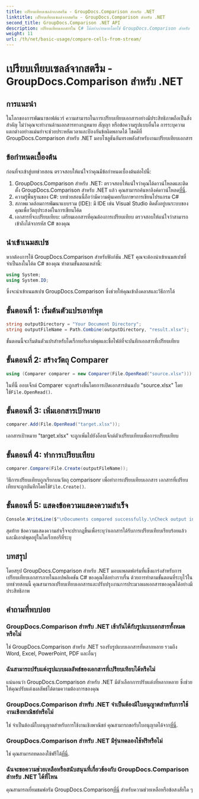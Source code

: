 ```yaml
---
title: เปรียบเทียบเซลล์จากสตรีม - GroupDocs.Comparison สำหรับ .NET
linktitle: เปรียบเทียบเซลล์จากสตรีม - GroupDocs.Comparison สำหรับ .NET
second_title: GroupDocs.Comparison .NET API
description: เปรียบเทียบเอกสารใน C# ได้อย่างง่ายดายโดยใช้ GroupDocs.Comparison สำหรับ .NET ปรับปรุงงานการประมวลผลเอกสารของคุณได้อย่างง่ายดาย
weight: 11
url: /th/net/basic-usage/compare-cells-from-stream/
---
```


# เปรียบเทียบเซลล์จากสตรีม - GroupDocs.Comparison สำหรับ .NET

## การแนะนำ
ในโลกของการพัฒนาซอฟต์แวร์ ความสามารถในการเปรียบเทียบเอกสารอย่างมีประสิทธิภาพถือเป็นสิ่งสำคัญ ไม่ว่าคุณจะทำงานด้านเอกสารทางกฎหมาย สัญญา หรือข้อความรูปแบบอื่นใด การระบุความแตกต่างอย่างแม่นยำจะช่วยประหยัดเวลาและป้องกันข้อผิดพลาดได้ โชคดีที่ GroupDocs.Comparison สำหรับ .NET มอบโซลูชันอันทรงพลังสำหรับงานเปรียบเทียบเอกสาร
## ข้อกำหนดเบื้องต้น
ก่อนที่จะเข้าสู่บทช่วยสอน ตรวจสอบให้แน่ใจว่าคุณมีข้อกำหนดเบื้องต้นต่อไปนี้:
1.  GroupDocs.Comparison สำหรับ .NET: ตรวจสอบให้แน่ใจว่าคุณได้ดาวน์โหลดและติดตั้ง GroupDocs.Comparison สำหรับ .NET แล้ว คุณสามารถค้นหาลิงค์ดาวน์โหลด[ที่นี่](https://releases.groupdocs.com/comparison/net/).
2. ความรู้พื้นฐานของ C#: บทช่วยสอนนี้ถือว่ามีความคุ้นเคยกับภาษาการเขียนโปรแกรม C#
3. สภาพแวดล้อมการพัฒนาแบบรวม (IDE): มี IDE เช่น Visual Studio ติดตั้งอยู่บนระบบของคุณเพื่อวัตถุประสงค์ในการเขียนโค้ด
4. เอกสารที่จะเปรียบเทียบ: เตรียมเอกสารที่คุณต้องการเปรียบเทียบ ตรวจสอบให้แน่ใจว่าสามารถเข้าถึงได้จากรหัส C# ของคุณ

## นำเข้าเนมสเปซ
หากต้องการใช้ GroupDocs.Comparison สำหรับฟังก์ชัน .NET คุณจะต้องนำเข้าเนมสเปซที่จำเป็นลงในโค้ด C# ของคุณ ทำตามขั้นตอนเหล่านี้:

```csharp
using System;
using System.IO;
```
ซึ่งจะนำเข้าเนมสเปซ GroupDocs.Comparison ซึ่งช่วยให้คุณเข้าถึงคลาสและวิธีการได้

## ขั้นตอนที่ 1: เริ่มต้นตัวแปรเอาท์พุต
```csharp
string outputDirectory = "Your Document Directory";
string outputFileName = Path.Combine(outputDirectory, "result.xlsx");
```
ขั้นตอนนี้จะเริ่มต้นตัวแปรสำหรับไดเร็กทอรีเอาต์พุตและชื่อไฟล์ที่จะบันทึกเอกสารที่เปรียบเทียบ
## ขั้นตอนที่ 2: สร้างวัตถุ Comparer
```csharp
using (Comparer comparer = new Comparer(File.OpenRead("source.xlsx")))
```
 ในที่นี้ ออบเจ็กต์ Comparer จะถูกสร้างขึ้นโดยการเปิดเอกสารต้นฉบับ "source.xlsx" โดยใช้`File.OpenRead()`.
## ขั้นตอนที่ 3: เพิ่มเอกสารเป้าหมาย
```csharp
comparer.Add(File.OpenRead("target.xlsx"));
```
เอกสารเป้าหมาย "target.xlsx" จะถูกเพิ่มไปยังอ็อบเจ็กต์ตัวเปรียบเทียบเพื่อการเปรียบเทียบ
## ขั้นตอนที่ 4: ทำการเปรียบเทียบ
```csharp
comparer.Compare(File.Create(outputFileName));
```
 วิธีการเปรียบเทียบถูกเรียกบนวัตถุ comparisonr เพื่อทำการเปรียบเทียบเอกสาร เอกสารที่เปรียบเทียบจะถูกบันทึกโดยใช้`File.Create()`.
## ขั้นตอนที่ 5: แสดงข้อความแสดงความสำเร็จ
```csharp
Console.WriteLine($"\nDocuments compared successfully.\nCheck output in {outputDirectory}.");
```
สุดท้าย ข้อความแสดงความสำเร็จจะปรากฏขึ้นเพื่อระบุว่าเอกสารได้รับการเปรียบเทียบเรียบร้อยแล้ว และมีเอาต์พุตอยู่ในไดเร็กทอรีที่ระบุ

## บทสรุป
โดยสรุป GroupDocs.Comparison สำหรับ .NET มอบแพลตฟอร์มที่แข็งแกร่งสำหรับการเปรียบเทียบเอกสารภายในแอปพลิเคชัน C# ของคุณได้อย่างราบรื่น ด้วยการทำตามขั้นตอนที่ระบุไว้ในบทช่วยสอนนี้ คุณสามารถเปรียบเทียบเอกสารและปรับปรุงงานการประมวลผลเอกสารของคุณได้อย่างมีประสิทธิภาพ
## คำถามที่พบบ่อย
### GroupDocs.Comparison สำหรับ .NET เข้ากันได้กับรูปแบบเอกสารทั้งหมดหรือไม่
ใช่ GroupDocs.Comparison สำหรับ .NET รองรับรูปแบบเอกสารที่หลากหลาย รวมถึง Word, Excel, PowerPoint, PDF และอื่นๆ
### ฉันสามารถปรับแต่งรูปแบบผลลัพธ์ของเอกสารที่เปรียบเทียบได้หรือไม่
แน่นอนว่า GroupDocs.Comparison สำหรับ .NET มีตัวเลือกการปรับแต่งที่หลากหลาย ซึ่งช่วยให้คุณปรับแต่งผลลัพธ์ได้ตามความต้องการของคุณ
### GroupDocs.Comparison สำหรับ .NET จำเป็นต้องมีใบอนุญาตสำหรับการใช้งานเชิงพาณิชย์หรือไม่
 ใช่ จำเป็นต้องมีใบอนุญาตสำหรับการใช้งานเชิงพาณิชย์ คุณสามารถขอรับใบอนุญาตได้จาก[ที่นี่](https://purchase.groupdocs.com/buy).
### GroupDocs.Comparison สำหรับ .NET มีรุ่นทดลองใช้ฟรีหรือไม่
 ใช่ คุณสามารถทดลองใช้ฟรีได้[ที่นี่](https://releases.groupdocs.com/).
### ฉันจะขอความช่วยเหลือหรือสนับสนุนที่เกี่ยวข้องกับ GroupDocs.Comparison สำหรับ .NET ได้ที่ไหน
 คุณสามารถเยี่ยมชมฟอรัม GroupDocs.Comparison[ที่นี่](https://forum.groupdocs.com/c/comparison/12) สำหรับความช่วยเหลือหรือข้อสงสัยใด ๆ